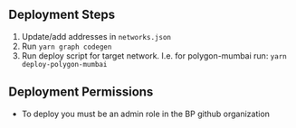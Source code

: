 ## Deployment Steps

1. Update/add addresses in `networks.json`
2. Run `yarn graph codegen`
3. Run deploy script for target network. I.e. for polygon-mumbai run: `yarn deploy-polygon-mumbai`


## Deployment Permissions
- To deploy you must be an admin role in the BP github organization
